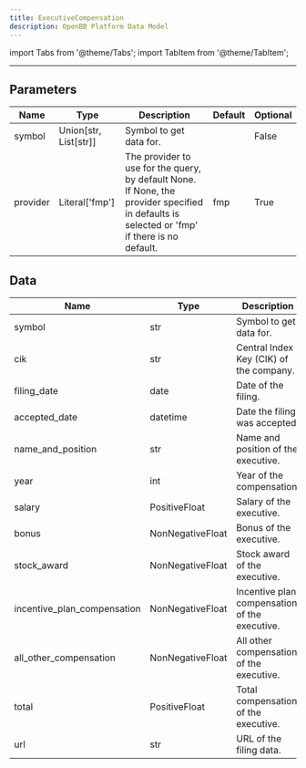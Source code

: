```yaml
---
title: ExecutiveCompensation
description: OpenBB Platform Data Model
---
```



import Tabs from '@theme/Tabs';
import TabItem from '@theme/TabItem';


---

## Parameters

<Tabs>
<TabItem value="standard" label="Standard">

| Name | Type | Description | Default | Optional |
| ---- | ---- | ----------- | ------- | -------- |
| symbol | Union[str, List[str]] | Symbol to get data for. |  | False |
| provider | Literal['fmp'] | The provider to use for the query, by default None. If None, the provider specified in defaults is selected or 'fmp' if there is no default. | fmp | True |
</TabItem>

</Tabs>

## Data

<Tabs>
<TabItem value="standard" label="Standard">

| Name | Type | Description |
| ---- | ---- | ----------- |
| symbol | str | Symbol to get data for. |
| cik | str | Central Index Key (CIK) of the company. |
| filing_date | date | Date of the filing. |
| accepted_date | datetime | Date the filing was accepted. |
| name_and_position | str | Name and position of the executive. |
| year | int | Year of the compensation. |
| salary | PositiveFloat | Salary of the executive. |
| bonus | NonNegativeFloat | Bonus of the executive. |
| stock_award | NonNegativeFloat | Stock award of the executive. |
| incentive_plan_compensation | NonNegativeFloat | Incentive plan compensation of the executive. |
| all_other_compensation | NonNegativeFloat | All other compensation of the executive. |
| total | PositiveFloat | Total compensation of the executive. |
| url | str | URL of the filing data. |
</TabItem>

</Tabs>


